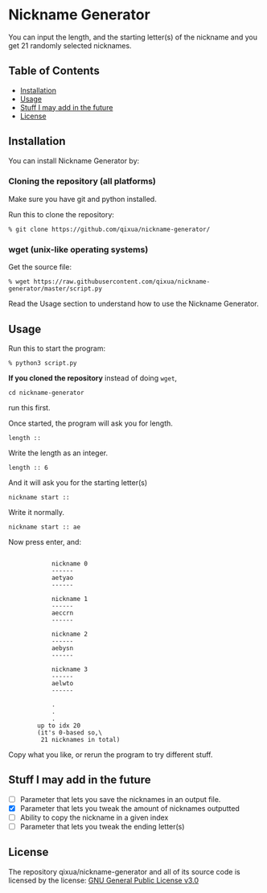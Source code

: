 # Nickname Generator

You can input the length, and the starting letter(s) of the nickname and you get 21 randomly selected nicknames.

## Table of Contents
- [Installation](https://github.com/qixua/nickname-generator#installation)
- [Usage](https://github.com/qixua/nickname-generator#usage)
- [Stuff I may add in the future](https://github.com/qixua/nickname-generator#stuff-i-may-add-in-the-future)
- [License](https://github.com/qixua/nickname-generator#license)

## Installation
You can install Nickname Generator by:

### Cloning the repository (all platforms)

Make sure you have git and python installed.

Run this to clone the repository:

```
% git clone https://github.com/qixua/nickname-generator/
```

### wget (unix-like operating systems)
Get the source file:
```
% wget https://raw.githubusercontent.com/qixua/nickname-generator/master/script.py
```

Read the Usage section to understand how to use the Nickname Generator.

## Usage

Run this to start the program:

```
% python3 script.py
```

**If you cloned the repository** instead of doing `wget`,

```
cd nickname-generator
```

run this first.

Once started, the program will ask you for length.

```
length :: 
```

Write the length as an integer.

```
length :: 6
```

And it will ask you for the starting letter(s)

```
nickname start :: 
```

Write it normally.

```
nickname start :: ae
```

Now press enter, and:

```

            nickname 0
            ------
            aetyao
            ------

            nickname 1
            ------
            aeccrn
            ------

            nickname 2
            ------
            aebysn
            ------

            nickname 3
            ------
            aelwto
            ------

            .
            .
            .
        up to idx 20 
        (it's 0-based so,\
         21 nicknames in total)
```

Copy what you like, or rerun the program to try different stuff.

## Stuff I may add in the future
- [ ] Parameter that lets you save the nicknames in an output file.
- [x] Parameter that lets you tweak the amount of nicknames outputted
- [ ] Ability to copy the nickname in a given index
- [ ] Parameter that lets you tweak the ending letter(s)

## License
The repository qixua/nickname-generator and all of its source code is licensed by the license: [GNU General Public License v3.0](https://www.gnu.org/licenses/gpl-3.0.en.html)